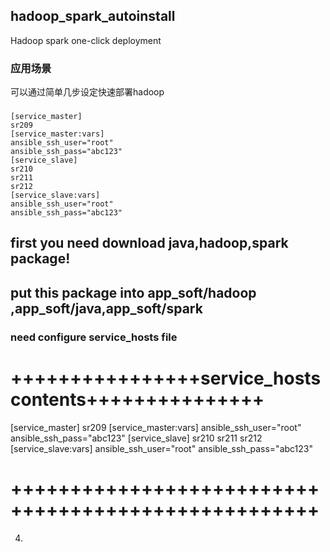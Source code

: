 ## hadoop_spark_autoinstall
 Hadoop spark one-click deployment

### 应用场景

可以通过简单几步设定快速部署hadoop
### 



```
[service_master]
sr209
[service_master:vars]
ansible_ssh_user="root"
ansible_ssh_pass="abc123"
[service_slave]
sr210
sr211
sr212
[service_slave:vars]
ansible_ssh_user="root"
ansible_ssh_pass="abc123"
```












## first you need download java,hadoop,spark package!
## put this package into app_soft/hadoop ,app_soft/java,app_soft/spark
### need configure service_hosts file
# ++++++++++++++++service_hosts contents+++++++++++++++
[service_master]
sr209
[service_master:vars]
ansible_ssh_user="root"
ansible_ssh_pass="abc123"
[service_slave]
sr210
sr211
sr212
[service_slave:vars]
ansible_ssh_user="root"
ansible_ssh_pass="abc123"
# ++++++++++++++++++++++++++++++++++++++++++++++++++++
4.
